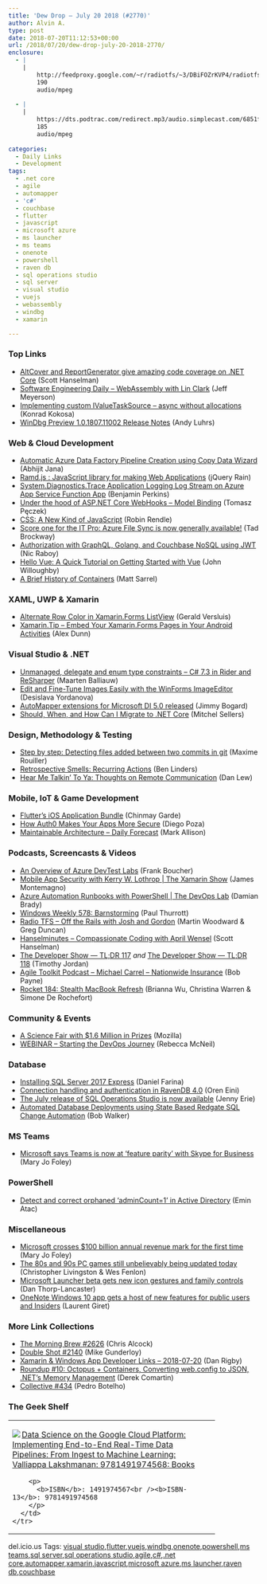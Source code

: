 ```yaml
---
title: 'Dew Drop – July 20 2018 (#2770)'
author: Alvin A.
type: post
date: 2018-07-20T11:12:53+00:00
url: /2018/07/20/dew-drop-july-20-2018-2770/
enclosure:
  - |
    |
        http://feedproxy.google.com/~r/radiotfs/~3/DBiFOZrKVP4/radiotfs_162.mp3
        190
        audio/mpeg
        
  - |
    |
        https://dts.podtrac.com/redirect.mp3/audio.simplecast.com/6851f394.mp3
        185
        audio/mpeg
        
categories:
  - Daily Links
  - Development
tags:
  - .net core
  - agile
  - automapper
  - 'c#'
  - couchbase
  - flutter
  - javascript
  - microsoft azure
  - ms launcher
  - ms teams
  - onenote
  - powershell
  - raven db
  - sql operations studio
  - sql server
  - visual studio
  - vuejs
  - webassembly
  - windbg
  - xamarin

---
```

### <a name="top"></a>Top Links

  * <a href="http://feeds.hanselman.com/~/559664618/0/scotthanselman~AltCover-and-ReportGenerator-give-amazing-code-coverage-on-NET-Core.aspx" target="_blank">AltCover and ReportGenerator give amazing code coverage on .NET Core</a> (Scott Hanselman)
  * <a href="https://softwareengineeringdaily.com/2018/07/20/webassembly-with-lin-clark/" target="_blank">Software Engineering Daily &#8211; WebAssembly with Lin Clark</a> (Jeff Meyerson)
  * <a href="http://tooslowexception.com/implementing-custom-ivaluetasksource-async-without-allocations/" target="_blank">Implementing custom IValueTaskSource – async without allocations</a> (Konrad Kokosa)
  * <a href="https://blogs.msdn.microsoft.com/windbg/2018/07/19/windbg-preview-1-0-1807-11002-release-notes/" target="_blank">WinDbg Preview 1.0.1807.11002 Release Notes</a> (Andy Luhrs)



### <a name="web"></a>Web & Cloud Development

  * <a href="https://dailydotnettips.com/automatic-azure-data-factory-pipeline-creation-using-copy-data-wizard/" target="_blank">Automatic Azure Data Factory Pipeline Creation using Copy Data Wizard</a> (Abhijit Jana)
  * <a href="http://feedproxy.google.com/~r/Jqueryrain/~3/yyqSTN4Fi2A/" target="_blank">Ramd.js : JavaScript library for making Web Applications</a> (jQuery Rain)
  * <a href="https://blogs.msdn.microsoft.com/benjaminperkins/2018/07/19/system-diagnostics-trace-application-logging-log-stream-on-azure-app-service-function-app/" target="_blank">System.Diagnostics.Trace Application Logging Log Stream on Azure App Service Function App</a> (Benjamin Perkins)
  * <a href="http://www.tpeczek.com/2018/07/under-hood-of-aspnet-core-webhooks_19.html" target="_blank">Under the hood of ASP.NET Core WebHooks &#8211; Model Binding</a> (Tomasz Pęczek)
  * <a href="https://medium.com/@Heydon/css-a-new-kind-of-javascript-fcf730d33ce7" target="_blank">CSS: A New Kind of JavaScript</a> (Robin Rendle)
  * <a href="https://azure.microsoft.com/blog/score-one-for-the-it-pro-azure-file-sync-is-now-generally-available/" target="_blank">Score one for the IT Pro: Azure File Sync is now generally available!</a> (Tad Brockway)
  * <a href="https://blog.couchbase.com/authorization-with-graphql-golang-and-couchbase-nosql-using-jwt/" target="_blank">Authorization with GraphQL, Golang, and Couchbase NoSQL using JWT</a> (Nic Raboy)
  * <a href="http://tracking.feedpress.it/link/11968/9798147" target="_blank">Hello Vue: A Quick Tutorial on Getting Started with Vue</a> (John Willoughby)
  * <a href="https://mesosphere.com/blog/brief-history-containers/" target="_blank">A Brief History of Containers</a> (Matt Sarrel)



### <a name="silverlight"></a>XAML, UWP & Xamarin

  * <a href="https://blog.verslu.is/stackoverflow-answers/alternate-row-color-listview/" target="_blank">Alternate Row Color in Xamarin.Forms ListView</a> (Gerald Versluis)
  * <a href="https://alexdunn.org/2018/07/19/xamarin-tip-embed-your-xamarin-forms-pages-in-your-android-activities/" target="_blank">Xamarin.Tip – Embed Your Xamarin.Forms Pages in Your Android Activities</a> (Alex Dunn)



### <a name="dotnet"></a>Visual Studio & .NET

  * <a href="https://blog.jetbrains.com/dotnet/2018/07/19/unmanaged-delegate-enum-type-constraints-c-7-3-rider-resharper/" target="_blank">Unmanaged, delegate and enum type constraints – C# 7.3 in Rider and ReSharper</a> (Maarten Balliauw)
  * <a href="https://www.telerik.com/blogs/edit-and-fine-tune-images-easily-winforms-imageeditor" target="_blank">Edit and Fine-Tune Images Easily with the WinForms ImageEditor</a> (Desislava Yordanova)
  * <a href="http://feedproxy.google.com/~r/GrabBagOfT/~3/mB1xhCC17aI/" target="_blank">AutoMapper extensions for Microsoft DI 5.0 released</a> (Jimmy Bogard)
  * <a href="https://mitchelsellers.com/blogs/2018/07/19/should-when-and-how-can-i-migrate-to-net-core" target="_blank">Should, When, and How Can I Migrate to .NET Core</a> (Mitchel Sellers)



### <a name="design"></a>Design, Methodology & Testing

  * <a href="https://blog.maximerouiller.com/post/step-by-step-detecting-files-added-between-two-commits-in-git/" target="_blank">Step by step: Detecting files added between two commits in git</a> (Maxime Rouiller)
  * <a href="https://www.benlinders.com/2018/retrospective-smells-recurring-actions/" target="_blank">Retrospective Smells: Recurring Actions</a> (Ben Linders)
  * <a href="https://blog.danlew.net/2018/07/19/hear-me-talkin-to-ya-thoughts-on-remote-communication/" target="_blank">Hear Me Talkin&#8217; To Ya: Thoughts on Remote Communication</a> (Dan Lew)



### <a name="mobile"></a>Mobile, IoT & Game Development

  * <a href="https://medium.com/flutter-io/flutters-ios-application-bundle-6f56d4e88cf8?source=rss----4da7dfd21a33---4" target="_blank">Flutter’s iOS Application Bundle</a> (Chinmay Garde)
  * <a href="https://auth0.com/blog/how-auth0-makes-your-apps-more-secure/" target="_blank">How Auth0 Makes Your Apps More Secure</a> (Diego Poza)
  * <a href="http://feedproxy.google.com/~r/StylingAndroid/~3/iLtg_wjDwVI/" target="_blank">Maintainable Architecture – Daily Forecast</a> (Mark Allison)



### <a name="podcasts"></a>Podcasts, Screencasts & Videos

  * <a href="http://www.youtube.com/watch?v=caO7AzOUxhQ" target="_blank">An Overview of Azure DevTest Labs</a> (Frank Boucher)
  * <a href="https://channel9.msdn.com/Shows/XamarinShow/Mobile-App-Security-with-Kerry-W-Lothrop?WT.mc_id=DX_MVP4025064" target="_blank">Mobile App Security with Kerry W. Lothrop | The Xamarin Show</a> (James Montemagno)
  * <a href="https://channel9.msdn.com/Shows/DevOps-Lab/Azure-Automation-Runbooks-with-PowerShell?WT.mc_id=DX_MVP4025064" target="_blank">Azure Automation Runbooks with PowerShell | The DevOps Lab</a> (Damian Brady)
  * <a href="https://www.thurrott.com/podcasts/163591/windows-weekly-578-barnstorming" target="_blank">Windows Weekly 578: Barnstorming</a> (Paul Thurrott)
  * <a href="http://feedproxy.google.com/~r/radiotfs/~3/DBiFOZrKVP4/radiotfs_162.mp3" target="_blank">Radio TFS &#8211; Off the Rails with Josh and Gordon</a> (Martin Woodward & Greg Duncan)
  * <a href="https://dts.podtrac.com/redirect.mp3/audio.simplecast.com/6851f394.mp3" target="_blank">Hanselminutes &#8211; Compassionate Coding with April Wensel</a> (Scott Hanselman)
  * <a href="https://medium.com/google-developers/the-developer-show-tl-dr-117-2b01791c9ae?source=rss----2e5ce7f173a5---4" target="_blank">The Developer Show — TL;DR 117</a> _and_ <a href="https://medium.com/google-developers/the-developer-show-tl-dr-118-8051f6fcbbe9?source=rss----2e5ce7f173a5---4" target="_blank">The Developer Show — TL;DR 118</a> (Timothy Jordan)
  * <a href="http://agiletoolkit.libsyn.com/michael-carrel-nationwide-insurance" target="_blank">Agile Toolkit Podcast &#8211; Michael Carrel &#8211; Nationwide Insurance</a> (Bob Payne)
  * <a href="http://relay.fm/rocket/184" target="_blank">Rocket 184: Stealth MacBook Refresh</a> (Brianna Wu, Christina Warren & Simone De Rochefort)



### <a name="events"></a>Community & Events

  * <a href="https://blog.mozilla.org/blog/2018/07/19/a-science-fair-with-1-6-million-in-prizes/" target="_blank">A Science Fair with $1.6 Million in Prizes</a> (Mozilla)
  * <a href="https://octopus.com/blog/webinar-starting-the-devops-journey" target="_blank">WEBINAR &#8211; Starting the DevOps Journey</a> (Rebecca McNeil)



### <a name="sql"></a>Database

  * <a href="http://feedproxy.google.com/~r/MSSQLTips-LatestSqlServerTips/~3/YsNE75P6KbY/tip.asp" target="_blank">Installing SQL Server 2017 Express</a> (Daniel Farina)
  * <a href="http://feedproxy.google.com/~r/AyendeRahien/~3/Yx3NBA2LdbM/connection-handling-and-authentication-in-ravendb-4-0" target="_blank">Connection handling and authentication in RavenDB 4.0</a> (Oren Eini)
  * <a href="https://cloudblogs.microsoft.com/sqlserver/2018/07/19/the-july-release-of-sql-operations-studio-is-now-available/" target="_blank">The July release of SQL Operations Studio is now available</a> (Jenny Erie)
  * <a href="https://octopus.com/blog/automated-database-deployments-redgate-sql-change-automation-state-based" target="_blank">Automated Database Deployments using State Based Redgate SQL Change Automation</a> (Bob Walker)



### MS Teams<a name="sp"></a>

  * <a href="https://www.zdnet.com/article/microsoft-says-teams-is-now-at-feature-parity-with-skype-for-business/#ftag=RSSbaffb68" target="_blank">Microsoft says Teams is now at &#8216;feature parity&#8217; with Skype for Business</a> (Mary Jo Foley)



### <a name="ps"></a>PowerShell

  * <a href="https://p0w3rsh3ll.wordpress.com/2018/07/19/detect-and-correct-orphaned-admincount1-in-active-directory/" target="_blank">Detect and correct orphaned ‘adminCount=1’ in Active Directory</a> (Emin Atac)



### <a name="misc"></a>Miscellaneous

  * <a href="https://www.zdnet.com/article/microsoft-crosses-100-billion-annual-revenue-mark-for-the-first-time/#ftag=RSSbaffb68" target="_blank">Microsoft crosses $100 billion annual revenue mark for the first time</a> (Mary Jo Foley)
  * <a href="https://www.pcgamer.com/the-80s-and-90s-pc-games-still-unbelievably-being-updated-today/" target="_blank">The 80s and 90s PC games still unbelievably being updated today</a> (Christopher Livingston & Wes Fenlon)
  * <a href="http://feedproxy.google.com/~r/wmexperts/~3/qjhqH0-Iz2k/microsoft-launcher-beta-gets-new-gestures-and-family-controls" target="_blank">Microsoft Launcher beta gets new icon gestures and family controls</a> (Dan Thorp-Lancaster)
  * <a href="http://feedproxy.google.com/~r/winbetadotorg/~3/jwFzAkf4Z8c/onenote-windows-10-app-gets-a-host-of-new-features-for-public-users-and-insiders" target="_blank">OneNote Windows 10 app gets a host of new features for public users and Insiders</a> (Laurent Giret)



### <a name="links"></a>More Link Collections

  * <a href="http://feedproxy.google.com/~r/ReflectivePerspective/~3/9fC8L6xv4e0/" target="_blank">The Morning Brew #2626</a> (Chris Alcock)
  * <a href="https://afreshcup.com/home/2018/07/20/double-shot-2140.html" target="_blank">Double Shot #2140</a> (Mike Gunderloy)
  * <a href="https://links.danrigby.com/2018/07/app-developer-links-2018-07-20/" target="_blank">Xamarin & Windows App Developer Links &#8211; 2018-07-20</a> (Dan Rigby)
  * <a href="https://codeopinion.com/roundup-10/" target="_blank">Roundup #10: Octopus + Containers, Converting web.config to JSON, .NET’s Memory Management</a> (Derek Comartin)
  * <a href="http://feedproxy.google.com/~r/tympanus/~3/o_zwpuasK-E/" target="_blank">Collective #434</a> (Pedro Botelho)



### <a name="shelf"></a>The Geek Shelf

<div class="wlWriterEditableSmartContent" id="scid:7dc1bd33-94bd-46fd-a20b-0131235bcd47:e5438793-da6f-4eb9-8fab-85739d1d43e0" style="margin: 0px; padding: 0px; float: none; display: inline;">
  <table cellspacing="0" cellpadding="2" width="400" border="0" unselectable="on">
    <tr>
      <td valign="top" width="400">
        <p>
          <a title="Data Science on the Google Cloud Platform: Implementing End-to-End Real-Time Data Pipelines: From Ingest to Machine Learning: Valliappa Lakshmanan: 9781491974568: Books" href="https://www.amazon.com/exec/obidos/ASIN/1491974567/amavin-20"><img data-recalc-dims="1" decoding="async" src="https://i0.wp.com/images-na.ssl-images-amazon.com/images/I/51GxrikhqQL._AC_US218_.jpg?w=660&#038;ssl=1" border="0" align="left" style="float:left" />Data Science on the Google Cloud Platform: Implementing End-to-End Real-Time Data Pipelines: From Ingest to Machine Learning: Valliappa Lakshmanan: 9781491974568: Books</a>
        </p>
        
        <p>
          <b>ISBN</b>: 1491974567<br /><b>ISBN-13</b>: 9781491974568
        </p>
      </td>
    </tr>
  </table>
</div>



<div class="wlWriterEditableSmartContent" id="scid:77ECF5F8-D252-44F5-B4EB-D463C5396A79:f4bb31a3-8423-47f3-94b2-0ae1abefe80a" style="margin: 0px; padding: 0px; float: none; display: inline;">
  del.icio.us Tags: <a href="http://del.icio.us/popular/visual+studio" rel="tag">visual studio</a>,<a href="http://del.icio.us/popular/flutter" rel="tag">flutter</a>,<a href="http://del.icio.us/popular/vuejs" rel="tag">vuejs</a>,<a href="http://del.icio.us/popular/windbg" rel="tag">windbg</a>,<a href="http://del.icio.us/popular/onenote" rel="tag">onenote</a>,<a href="http://del.icio.us/popular/powershell" rel="tag">powershell</a>,<a href="http://del.icio.us/popular/ms+teams" rel="tag">ms teams</a>,<a href="http://del.icio.us/popular/sql+server" rel="tag">sql server</a>,<a href="http://del.icio.us/popular/sql+operations+studio" rel="tag">sql operations studio</a>,<a href="http://del.icio.us/popular/agile" rel="tag">agile</a>,<a href="http://del.icio.us/popular/c%23" rel="tag">c#</a>,<a href="http://del.icio.us/popular/.net+core" rel="tag">.net core</a>,<a href="http://del.icio.us/popular/automapper" rel="tag">automapper</a>,<a href="http://del.icio.us/popular/xamarin" rel="tag">xamarin</a>,<a href="http://del.icio.us/popular/javascript" rel="tag">javascript</a>,<a href="http://del.icio.us/popular/microsoft+azure" rel="tag">microsoft azure</a>,<a href="http://del.icio.us/popular/ms+launcher" rel="tag">ms launcher</a>,<a href="http://del.icio.us/popular/raven+db" rel="tag">raven db</a>,<a href="http://del.icio.us/popular/couchbase" rel="tag">couchbase</a>
</div>